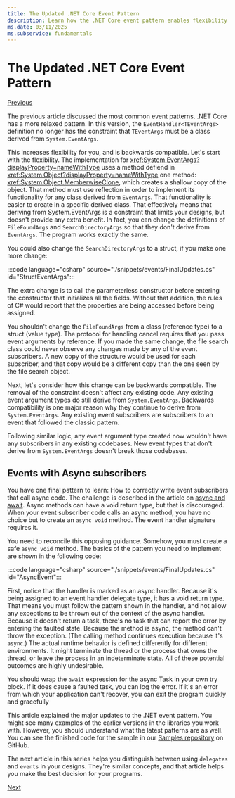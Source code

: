 ```yaml
---
title: The Updated .NET Core Event Pattern
description: Learn how the .NET Core event pattern enables flexibility with backwards compatibility and how to implement safe event processing with async subscribers.
ms.date: 03/11/2025
ms.subservice: fundamentals
---
```

# The Updated .NET Core Event Pattern

[Previous](event-pattern.md)

The previous article discussed the most common event patterns. .NET Core has a more relaxed pattern. In this version, the `EventHandler<TEventArgs>` definition no longer has the constraint that `TEventArgs` must be a class derived from `System.EventArgs`.

This increases flexibility for you, and is backwards compatible. Let's start with the flexibility. The implementation for <xref:System.EventArgs?displayProperty=nameWithType> uses a method defiend in <xref:System.Object?displayProperty=nameWithType> one method: <xref:System.Object.MemberwiseClone>, which creates a shallow copy of the object. That method must use reflection in order to implement its functionality for any class derived from `EventArgs`. That functionality is easier to create in a specific derived class. That effectively means that deriving from System.EventArgs is a constraint that limits your designs, but doesn't provide any extra benefit. In fact, you can change the definitions of `FileFoundArgs` and `SearchDirectoryArgs` so that they don't derive from `EventArgs`. The program works exactly the same.

You could also change the `SearchDirectoryArgs` to a struct, if you make one more change:

:::code language="csharp" source="./snippets/events/FinalUpdates.cs" id="StructEventArgs":::

The extra change is to call the parameterless constructor before entering the constructor that initializes all the fields. Without that addition, the rules of C# would report that the properties are being accessed before being assigned.

You shouldn't change the `FileFoundArgs` from a class (reference type) to a struct (value type). The protocol for handling cancel requires that you pass event arguments by reference. If you made the same change, the file search class could never observe any changes made by any of the event subscribers. A new copy of the structure would be used for each subscriber, and that copy would be a different copy than the one seen by the file search object.

Next, let's consider how this change can be backwards compatible. The removal of the constraint doesn't affect any existing code. Any existing event argument types do still derive from `System.EventArgs`. Backwards compatibility is one major reason why they continue to derive from `System.EventArgs`. Any existing event subscribers are subscribers to an event that followed the classic pattern.

Following similar logic, any event argument type created now wouldn't have any subscribers in any existing codebases. New event types that don't derive from `System.EventArgs` doesn't break those codebases.

## Events with Async subscribers

You have one final pattern to learn: How to correctly write event subscribers that call async code. The challenge is described in the article on [async and await](asynchronous-programming/index.md). Async methods can have a void return type, but that is discouraged. When your event subscriber code calls an async method, you have no choice but to create an `async void` method. The event handler signature requires it.

You need to reconcile this opposing guidance. Somehow, you must create a safe `async void` method. The basics of the pattern you need to implement are shown in the following code:

:::code language="csharp" source="./snippets/events/FinalUpdates.cs" id="AsyncEvent":::

First, notice that the handler is marked as an async handler. Because it's being assigned to an event handler delegate type, it has a void return type. That means you must follow the pattern shown in the handler, and not allow any exceptions to be thrown out of the context of the async handler. Because it doesn't return a task, there's no task that can report the error by entering the faulted state. Because the method is async, the method can't throw the exception. (The calling method continues execution because it's `async`.) The actual runtime behavior is defined differently for different environments. It might terminate the thread or the process that owns the thread, or leave the process in an indeterminate state. All of these potential outcomes are highly undesirable.

You should wrap the `await` expression for the async Task in your own try block. If it does cause a faulted task, you can log the error. If it's an error from which your application can't recover, you can exit the program quickly and gracefully

This article explained the major updates to the .NET event pattern. You might see many examples of the earlier versions in the libraries you work with. However, you should understand what the latest patterns are as well. You can see the finished code for the sample in our [Samples repository](https://github.com/dotnet/docs/blob/main/samples/snippets/csharp/events/Program.cs) on GitHub.

The next article in this series helps you distinguish between using `delegates` and `events` in your designs. They're similar concepts, and that article helps you make the best decision for your programs.

[Next](distinguish-delegates-events.md)
